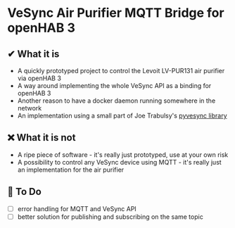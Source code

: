 # VeSync Air Purifier MQTT Bridge for openHAB 3

## ✔ What it is

- A quickly prototyped project to control the Levoit LV-PUR131 air purifier via openHAB 3
- A way around implementing the whole VeSync API as a binding for openHAB 3
- Another reason to have a docker daemon running somewhere in the network
- An implementation using a small part of Joe Trabulsy's [pyvesync library](https://github.com/webdjoe/pyvesync)

## ❌ What it is not

- A ripe piece of software - it's really just prototyped, use at your own risk
- A possibility to control any VeSync device using MQTT - it's really just an implementation for the air purifier

## 📝 To Do

- [ ] error handling for MQTT and VeSync API
- [ ] better solution for publishing and subscribing on the same topic
